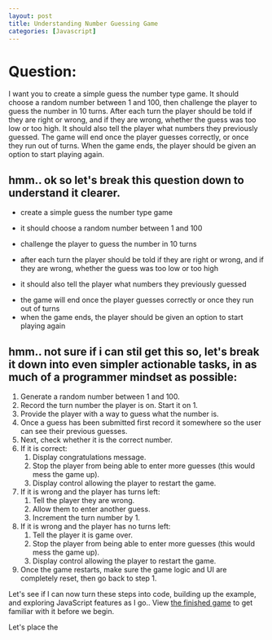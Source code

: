 ```yaml
---
layout: post
title: Understanding Number Guessing Game
categories: [Javascript]
---
```

# Question:

I want you to create a simple guess the number type game. It should choose a random number between 1 and 100, then challenge the player to guess the number in 10 turns. After each turn the player should be told if they are right or wrong, and if they are wrong, whether the guess was too low or too high. It should also tell the player what numbers they previously guessed. The game will end once the player guesses correctly, or once they run out of turns. When the game ends, the player should be given an option to start playing again.

## hmm.. ok so let's break this question down to understand it clearer.
- create a simple guess the number type game
- it should choose a random number between 1 and 100
- challenge the player to guess the number in 10 turns

- after each turn the player should be told if they are right or wrong, and if they are wrong, whether the guess was too low or too high
 + it should also tell the player what numbers they previously guessed
 
- the game will end once the player guesses correctly or once they run out of turns
- when the game ends, the player should be given an option to start playing again

## hmm.. not sure if i can stil get this so, let's break it down into even simpler actionable tasks, in as much of a programmer mindset as possible:

1. Generate a random number between 1 and 100.
2. Record the turn number the player is on. Start it on 1.
3. Provide the player with a way to guess what the number is.
4. Once a guess has been submitted first record it somewhere so the user can see their previous guesses.
5. Next, check whether it is the correct number.
6. If it is correct:
	1. Display congratulations message.
	2. Stop the player from being able to enter more guesses (this would mess the game up).
	3. Display control allowing the player to restart the game.
7. If it is wrong and the player has turns left:
	1. Tell the player they are wrong.
	2. Allow them to enter another guess.
	3. Increment the turn number by 1.
8. If it is wrong and the player has no turns left:
	1. Tell the player it is game over.
	2. Stop the player from being able to enter more guesses (this would mess the game up).
	3. Display control allowing the player to restart the game.
9. Once the game restarts, make sure the game logic and UI are completely reset, then go back to step 1.

Let's see if I can now turn these steps into code, building up the example, and exploring JavaScript features as I go..
View [the finished game](https://codepen.io/reizariva-hale/full/dVapVQ/) to get familiar with it before we begin.

Let's place the <script> element at the bottom of the HTML:
    
	<script>
  	// Your JavaScript goes here
	</script>

#### Adding variables to store our data
Let's get started. First of all, add the following lines inside the <script> element:
		
	var randomNumber = Math.floor(Math.random() * 100) + 1;

	var guesses = document.querySelector('.guesses');
	var lastResult = document.querySelector('.lastResult');
	var lowOrHi = document.querySelector('.lowOrHi');

	var guessSubmit = document.querySelector('.guessSubmit');
	var guessField = document.querySelector('.guessField');

	var guessCount = 1;
	var resetButton;
